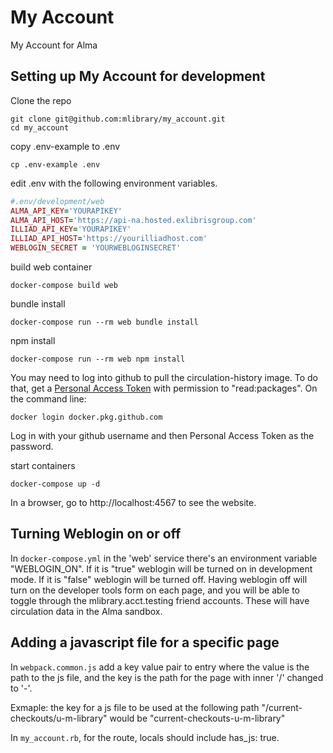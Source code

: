 # My Account

My Account for Alma

## Setting up My Account for development

Clone the repo

```
git clone git@github.com:mlibrary/my_account.git
cd my_account
```

copy .env-example to .env

```
cp .env-example .env
```

edit .env with the following environment variables. 

```ruby
#.env/development/web
ALMA_API_KEY='YOURAPIKEY'
ALMA_API_HOST='https://api-na.hosted.exlibrisgroup.com'
ILLIAD_API_KEY='YOURAPIKEY'
ILLIAD_API_HOST='https://yourilliadhost.com'
WEBLOGIN_SECRET = 'YOURWEBLOGINSECRET'
```

build web container

```
docker-compose build web
```

bundle install
```
docker-compose run --rm web bundle install
```

npm install
```
docker-compose run --rm web npm install
```

You may need to log into github to pull the circulation-history image. To do that, get a [Personal Access Token](https://docs.github.com/en/github/authenticating-to-github/keeping-your-account-and-data-secure/creating-a-personal-access-token) with permission to "read:packages". On the command line:
```
docker login docker.pkg.github.com
```

Log in with your github username and then Personal Access Token as the password. 

start containers

```
docker-compose up -d
```

In a browser, go to http://localhost:4567 to see the website.

## Turning Weblogin on or off
In `docker-compose.yml` in the 'web' service there's an environment variable "WEBLOGIN_ON". If it is "true" weblogin will be turned on in development mode. 
If it is "false" weblogin will be turned off. Having weblogin off will turn on the developer tools form on each page, and you will be able to toggle 
through the mlibrary.acct.testing friend accounts. These will have circulation data in the Alma sandbox. 


## Adding a javascript file for a specific page
In `webpack.common.js` add a key value pair to entry where the value is the path to the js file, and the key is the path for the page with inner '/' changed to '-'. 

Exmaple: the key for a js file to be used at the following path "/current-checkouts/u-m-library" would be "current-checkouts-u-m-library"

In `my_account.rb`, for the route, locals should include has_js: true.





